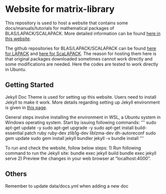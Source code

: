 # Website for matrix-library

This repository is used to host a website that contains some docs/manuals/tutorials for mathematical packages of BLAS/LAPACK/SCALAPACK. More detailed information can be found [here in this website](https://ericzhng.github.io/docs-matrix-library/).

The github repositories for BLAS/LAPACK/SCALAPACK can be found [here for LAPACK](https://github.com/ericzhng/matrix-library-lapack) and [here for ScaLAPACK](https://github.com/ericzhng/matrix-library-scalapack/). The reason for hosting them here is that original packages downloaded sometimes cannot work directly and some modifications are needed. Here the codes are tested to work directly in Ubuntu.

## Getting Started

Jekyll Doc Theme is used for setting up this website. Users need to install Jekyll to make it work. More details regarding setting up Jekyll environment is given in [this page](https://ericzhng.github.io/psn-blogs/blog/github-page-jekyll/). 

General steps involve installing the environment in WSL, a Ubuntu system in Windows operating system. Start by issuing following commands:
'''
	sudo apt-get update -y 
	sudo apt-get upgrade -y
	sudo apt-get install build-essential patch ruby ruby-dev zlib1g-dev liblzma-dev dh-autoreconf
	sudo gem update
	sudo gem install jekyll bundler
	jekyll -v
	bundle install
'''

To run and check the website, follow below steps:
	1) Run following command to run the Jekyll site: 
		bundle exec jekyll build
		bundle exec jekyll serve
	2) Preview the changes in your web browser at “localhost:4000”.

## Others

Remember to update data/docs.yml when adding a new doc



